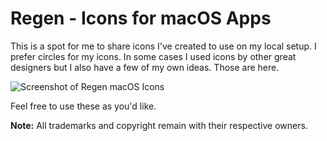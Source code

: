 # Regen - Icons for macOS Apps

This is a spot for me to share icons I've created to use on my local setup. I prefer circles for my icons. In some cases I used icons by other great designers but I also have a few of my own ideas. Those are here.

![Screenshot of Regen macOS Icons](http://r3v.in/86qNy/Regen-Screenshot.jpg)

Feel free to use these as you'd like.

**Note:** All trademarks and copyright remain with their respective owners.